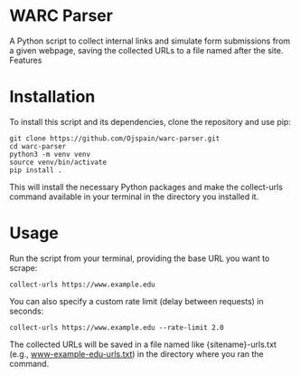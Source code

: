 # WARC Parser

A Python script to collect internal links and simulate form submissions from a given webpage, saving the collected URLs to a file named after the site.
Features

# Installation

To install this script and its dependencies, clone the repository and use pip:
```
git clone https://github.com/Ojspain/warc-parser.git
cd warc-parser
python3 -m venv venv
source venv/bin/activate
pip install .
```
This will install the necessary Python packages and make the collect-urls command available in your terminal in the directory you installed it.

# Usage

Run the script from your terminal, providing the base URL you want to scrape:
```
collect-urls https://www.example.edu
```
You can also specify a custom rate limit (delay between requests) in seconds:
```
collect-urls https://www.example.edu --rate-limit 2.0
```
The collected URLs will be saved in a file named like {sitename}-urls.txt (e.g., www-example-edu-urls.txt) in the directory where you ran the command.
